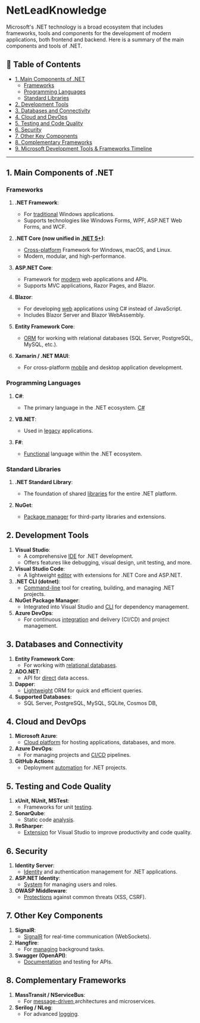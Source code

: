 # NetLeadKnowledge

Microsoft's .NET technology is a broad ecosystem that includes frameworks, tools and components for the development of modern applications, both frontend and backend. Here is a summary of the main components and tools of .NET.

## 📑 Table of Contents
- [1. Main Components of .NET](#1-main-components-of-net)
  - [Frameworks](#frameworks)
  - [Programming Languages](#programming-languages)
  - [Standard Libraries](#standard-libraries)
- [2. Development Tools](#2-development-tools)
- [3. Databases and Connectivity](#3-databases-and-connectivity)
- [4. Cloud and DevOps](#4-cloud-and-devops)
- [5. Testing and Code Quality](#5-testing-and-code-quality)
- [6. Security](#6-security)
- [7. Other Key Components](#7-other-key-components)
- [8. Complementary Frameworks](#8-complementary-frameworks)
- [9. Microsoft Development Tools & Frameworks Timeline](https://github.com/CristianSifuentes/Techrosoft-Timeline)

---

## 1. Main Components of .NET

### Frameworks

1. **.NET Framework**: 
   
   * For [traditional](https://github.com/CristianSifuentes/Traditional-) Windows applications.
   * Supports technologies like Windows Forms, WPF, ASP.NET Web Forms, and WCF.

1. **.NET Core (now unified in [.NET 5+](https://github.com/CristianSifuentes/greater_than_or_equal_to.NET5))**:

   * [Cross-platform](https://github.com/CristianSifuentes/DotnetCore) Framework for Windows, macOS, and Linux.
   * Modern, modular, and high-performance.

1. **ASP.NET Core**:

   * Framework for [modern](https://github.com/CristianSifuentes/AspnetCore) web applications and APIs.
   * Supports MVC applications, Razor Pages, and Blazor.

1. **Blazor**:
   * For developing [web](https://github.com/CristianSifuentes/Blazor) applications using C# instead of JavaScript.
   * Includes Blazor Server and Blazor WebAssembly.
1. **Entity Framework Core**:
   * [ORM](https://github.com/CristianSifuentes/EFCore) for working with relational databases (SQL Server, PostgreSQL, MySQL, etc.).
1. **Xamarin / .NET MAUI**:
   * For cross-platform [mobile](https://github.com/CristianSifuentes/Xamarin-MAUI) and desktop application development.


### Programming Languages

1. **C#**:
   * The primary language in the .NET ecosystem. [C#](https://github.com/CristianSifuentes/C-sharp)

1. **VB.NET**:
   *  Used in [legacy](https://github.com/CristianSifuentes/Vbnet) applications.

1. **F#**:
   * [Functional](https://github.com/CristianSifuentes/Fsharp) language within the .NET ecosystem.


### Standard Libraries

1. **.NET Standard Library**:
   * The foundation of shared [libraries](https://github.com/CristianSifuentes/NETStandard) for the entire .NET platform.

1. **NuGet**:
   * [Package manager](https://github.com/CristianSifuentes/NuGetPM) for third-party libraries and extensions.


## 2. Development Tools


1. **Visual Studio**:
   * A comprehensive [IDE](https://github.com/CristianSifuentes/VStudio) for .NET development.
   * Offers features like debugging, visual design, unit testing, and more.
1. **Visual Studio Code**:
   * A lightweight [editor](https://github.com/CristianSifuentes/VStudioCode) with extensions for .NET Core and ASP.NET.
1. **.NET CLI (dotnet)**:
   * [Command-line](https://github.com/CristianSifuentes/dotnet) tool for creating, building, and managing .NET projects.
1. **NuGet Package Manager**:
   * Integrated into Visual Studio and [CLI](https://github.com/CristianSifuentes/NuGetPM) for dependency management.
1. **Azure DevOps**:
   * For continuous [integration](https://github.com/CristianSifuentes/AzureDevOps) and delivery (CI/CD) and project management.

## 3. Databases and Connectivity

1. **Entity Framework Core**:
   * For working with [relational databases](https://github.com/CristianSifuentes/EFCore).
1. **ADO.NET**:
   * API for [direct](https://github.com/CristianSifuentes/AdoNet) data access.
1. **Dapper**:
   * [Lightweight](https://github.com/CristianSifuentes/Dapper) ORM for quick and efficient queries.
1. **Supported Databases**:
   * SQL Server, PostgreSQL, MySQL, SQLite, Cosmos DB[.](https://github.com/CristianSifuentes/SupportedDatabases-)

## 4. Cloud and DevOps

1. **Microsoft Azure**:
   * [Cloud platform](https://github.com/CristianSifuentes/Azure) for hosting applications, databases, and more.
1. **Azure DevOps**:
   * For managing projects and [CI/CD](https://github.com/CristianSifuentes/CI-CD) pipelines.
1. **GitHub Actions**:
   * Deployment [automation](https://github.com/CristianSifuentes/NETGitHubActions) for .NET projects.

## 5. Testing and Code Quality

1. **xUnit, NUnit, MSTest**:
   * Frameworks for unit [testing](https://github.com/CristianSifuentes/UnitTestingFrameworks).
1. **SonarQube**:
   * Static code [analysis](https://github.com/CristianSifuentes/Sonarqube-).
1. **ReSharper**:
   * [Extension](https://github.com/CristianSifuentes/Resharper) for Visual Studio to improve productivity and code quality.

## 6. Security

1. **Identity Server**:
   * [Identity](https://github.com/CristianSifuentes/IdentityServer) and authentication management for .NET applications.
1. **ASP.NET Identity**:
   * [System](https://github.com/CristianSifuentes/AspnetIdentity) for managing users and roles.
1. **OWASP Middleware**:
   * [Protections](https://github.com/CristianSifuentes/OwaspMiddleware) against common threats (XSS, CSRF).

## 7. Other Key Components

1. **SignalR**:
   * [SignalR](https://github.com/CristianSifuentes/SignalR) for real-time communication (WebSockets).
1. **Hangfire**:
   * For [managing](https://github.com/CristianSifuentes/Hangfire) background tasks.
1. **Swagger (OpenAPI)**:
   * [Documentation](https://github.com/CristianSifuentes/Swagger) and testing for APIs.

## 8. Complementary Frameworks

1. **MassTransit / NServiceBus**:
   * For [message-driven ](https://github.com/CristianSifuentes/Masstransit-Nservicebus) architectures and microservices.
1. **Serilog / NLog**:
   * For advanced [logging](https://github.com/CristianSifuentes/Serilog-NLog).







